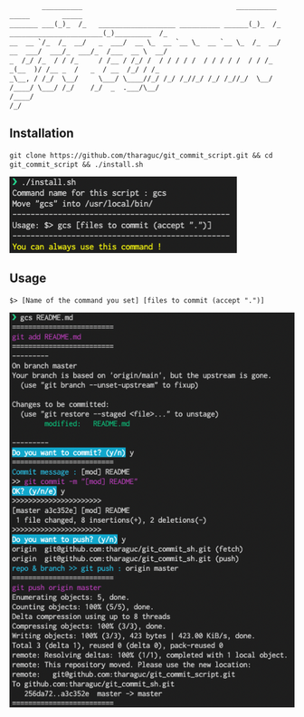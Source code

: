 ```
        __________                                      __________                        _____        _____ 
_______ ___(_)_  /_   ___________________ __________ ______(_)_  /_   _______________________(_)_________  /_
__  __ `/_  /_  __/   _  ___/  __ \_  __ `__ \_  __ `__ \_  /_  __/   __  ___/  ___/_  ___/_  /___  __ \  __/
_  /_/ /_  / / /_     / /__ / /_/ /  / / / / /  / / / / /  / / /_     _(__  )/ /__ _  /   _  / __  /_/ / /_  
_\__, / /_/  \__/     \___/ \____//_/ /_/ /_//_/ /_/ /_//_/  \__/     /____/ \___/ /_/    /_/  _  .___/\__/  
/____/                                                                                         /_/           
```


## Installation
```
git clone https://github.com/tharaguc/git_commit_script.git && cd git_commit_script && ./install.sh
```
![install_sample](https://github.com/tharaguc/git_commit_script/blob/image/sample2.png)
## Usage
```
$> [Name of the command you set] [files to commit (accept ".")]
```

![use_sample](https://github.com/tharaguc/git_commit_script/blob/image/sample.png)